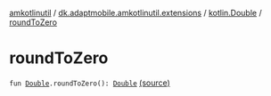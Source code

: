 [amkotlinutil](../../index.md) / [dk.adaptmobile.amkotlinutil.extensions](../index.md) / [kotlin.Double](index.md) / [roundToZero](./round-to-zero.md)

# roundToZero

`fun `[`Double`](https://kotlinlang.org/api/latest/jvm/stdlib/kotlin/-double/index.html)`.roundToZero(): `[`Double`](https://kotlinlang.org/api/latest/jvm/stdlib/kotlin/-double/index.html) [(source)](https://github.com/adaptmobile-organization/amkotlinutil/tree/master/amkotlinutil/amkotlinutil/src/main/java/dk/adaptmobile/amkotlinutil/extensions/DoubleExtensions.kt#L50)